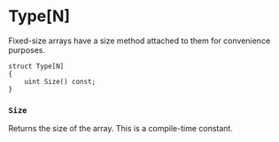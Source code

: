 # Type[N]

Fixed-size arrays have a size method attached to them for convenience purposes.

```
struct Type[N]
{
	uint Size() const;
}
```

### `Size`

Returns the size of the array. This is a compile-time constant.

<!-- EOF -->
